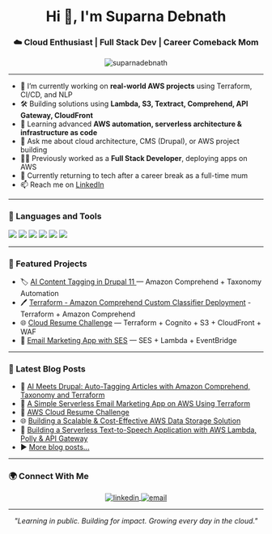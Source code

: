 <h1 align="center">Hi 👋, I'm Suparna Debnath</h1>
<h3 align="center">☁️ Cloud Enthusiast | Full Stack Dev | Career Comeback Mom</h3>

<p align="center">
  <img src="https://komarev.com/ghpvc/?username=suparnad&label=Profile%20views&color=0e75b6&style=flat" alt="suparnadebnath" />
</p>

---

- 🔭 I’m currently working on **real-world AWS projects** using Terraform, CI/CD, and NLP
- 🛠️ Building solutions using **Lambda, S3, Textract, Comprehend, API Gateway, CloudFront**
- 🧠 Learning advanced **AWS automation, serverless architecture & infrastructure as code**
- 💬 Ask me about cloud architecture, CMS (Drupal), or AWS project building
- 👩‍💻 Previously worked as a **Full Stack Developer**, deploying apps on AWS
- 👶 Currently returning to tech after a career break as a full-time mum
- 📫 Reach me on [LinkedIn](https://www.linkedin.com/in/suparnad/)

---

### 🧰 Languages and Tools

<p align="left">
  <img src="https://img.shields.io/badge/AWS-FF9900?style=for-the-badge&logo=amazonaws&logoColor=white"/>
  <img src="https://img.shields.io/badge/Terraform-5C4EE5?style=for-the-badge&logo=terraform&logoColor=white"/>
  <img src="https://img.shields.io/badge/GitHub%20Actions-2088FF?style=for-the-badge&logo=github-actions&logoColor=white"/>
  <img src="https://img.shields.io/badge/Drupal-0678BE?style=for-the-badge&logo=drupal&logoColor=white"/>
  <img src="https://img.shields.io/badge/Python-3776AB?style=for-the-badge&logo=python&logoColor=white"/>
  <img src="https://img.shields.io/badge/Bash-121011?style=for-the-badge&logo=gnubash&logoColor=white"/>
</p>

---

### 📝 Featured Projects

- 🏷️ [AI Content Tagging in Drupal 11 ](https://github.com/suparnad/suparnad-comprehend_tagging) — Amazon Comprehend + Taxonomy Automation 
- 🖊️ [Terraform - Amazon Comprehend Custom Classifier Deployment](https://github.com/suparnad/aws_comprehend_terraform-drupal11) - Terraform + Amazon Comprehend
- 🌐 [Cloud Resume Challenge](https://github.com/suparnad/aws-cloud-resume-challenge) — Terraform + Cognito + S3 + CloudFront + WAF  
- 📧 [Email Marketing App with SES](https://github.com/suparnad/AWSEmailMarketing) — SES + Lambda + EventBridge

---

### 📕 Latest Blog Posts

- 🧠 [AI Meets Drupal: Auto-Tagging Articles with Amazon Comprehend, Taxonomy and Terraform](https://medium.com/@suparnad/ai-meets-drupal-auto-tagging-articles-with-amazon-comprehend-taxonomy-and-terraform-14b10cd575d0)
- 📧 [A Simple Serverless Email Marketing App on AWS Using Terraform](https://medium.com/@suparnad/a-simple-serverless-email-marketing-app-on-aws-using-terraform-47e9c6196bb5)
- 📄 [AWS Cloud Resume Challenge](https://medium.com/@suparnad/aws-cloud-resume-challenge-4c2011fddd99)
- 🌐 [Building a Scalable & Cost-Effective AWS Data Storage Solution](https://medium.com/@suparnad/building-a-scalable-cost-effective-aws-data-storage-solution-bca0c3c59fed)
- 🧩 [Building a Serverless Text-to-Speech Application with AWS Lambda, Polly & API Gateway](https://medium.com/@suparnad/building-a-serverless-text-to-speech-application-with-aws-lambda-polly-api-gateway-ae2107021b7f)
- ▶️ [More blog posts...](https://medium.com/@suparnad)

---

### 🌍 Connect With Me

<p align="center">
  <a href="https://www.linkedin.com/in/suparnad/" target="blank">
    <img align="center" src="https://img.shields.io/badge/LinkedIn-blue?style=flat&logo=linkedin" alt="linkedin"/>
  </a>
  <a href="mailto:suparnad@icloud.com" target="blank">
    <img align="center" src="https://img.shields.io/badge/Email-red?style=flat&logo=gmail" alt="email"/>
  </a>
</p>

---

<p align="center">
  <i>"Learning in public. Building for impact. Growing every day in the cloud."</i>
</p>
